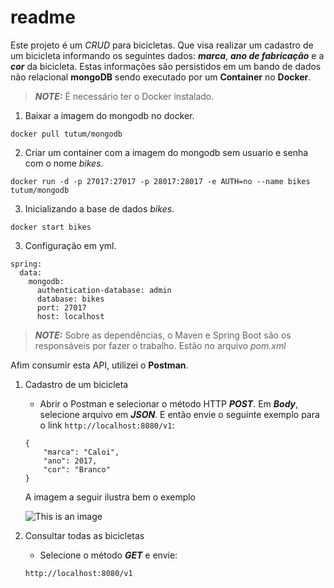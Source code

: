 # readme



Este projeto é um *CRUD* para bicicletas.  Que visa realizar um cadastro de um bicicleta informando os seguintes dados: **_marca_**, **_ano de fabricação_** e a **_cor_** da bicicleta. Estas informações são persistidos em um bando de dados não relacional **mongoDB** sendo executado por um **Container** no **Docker**.

>  **_NOTE:_** É necessário ter o Docker instalado.



1. Baixar a imagem do mongodb no docker.

```
docker pull tutum/mongodb
```

2. Criar um container com a imagem do mongodb sem usuario e senha com o nome *bikes*.

```
docker run -d -p 27017:27017 -p 28017:28017 -e AUTH=no --name bikes tutum/mongodb
```

3. Inicializando a base de dados *bikes*.

```
docker start bikes
```

3. Configuração em yml.

```
spring:
  data:
    mongodb:
      authentication-database: admin
      database: bikes
      port: 27017
      host: localhost
```

> **_NOTE:_** Sobre as dependências, o Maven e Spring Boot são os responsáveis por fazer o trabalho. Estão no arquivo *pom.xml*



Afim consumir esta API, utilizei o **Postman**.

1. Cadastro de um bicicleta
   - Abrir o Postman e selecionar o método HTTP **_POST_**. Em **_Body_**, selecione arquivo em **_JSON_**. E então envie o seguinte exemplo para o link `http://localhost:8080/v1`:

   ```
   {
       "marca": "Caloi",
       "ano": 2017,
       "cor": "Branco"
   }
   ```

   A imagem a seguir ilustra bem o exemplo

   ![This is an image](https://github.com/Silasmelo12/bikeMongoDB/blob/master/imagens/Captura%20de%20tela%202022-10-10%20231755.png)



1. Consultar todas as bicicletas

   - Selecione o método **_GET_** e envie: 

   ```
   http://localhost:8080/v1
   ```

   ​